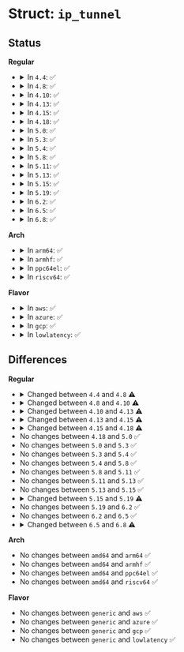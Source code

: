 # Struct: <code>ip_tunnel</code>

## Status
<b>Regular</b>
<ul>
<li>
<details>
<summary>In <code>4.4</code>: ✅</summary>

```c
struct ip_tunnel {
    struct ip_tunnel *next;
    struct hlist_node hash_node;
    struct net_device *dev;
    struct net *net;
    int err_count;
    long unsigned int err_time;
    u32 i_seqno;
    u32 o_seqno;
    int tun_hlen;
    int mlink;
    struct ip_tunnel_dst *dst_cache;
    struct ip_tunnel_parm parms;
    int encap_hlen;
    struct ip_tunnel_encap encap;
    int hlen;
    struct ip_tunnel_6rd_parm ip6rd;
    struct ip_tunnel_prl_entry *prl;
    unsigned int prl_count;
    struct ip_tunnel_fan fan;
    int ip_tnl_net_id;
    struct gro_cells gro_cells;
    bool collect_md;
};
```
</details>
</li>
<li>
<details>
<summary>In <code>4.8</code>: ✅</summary>

```c
struct ip_tunnel {
    struct ip_tunnel *next;
    struct hlist_node hash_node;
    struct net_device *dev;
    struct net *net;
    long unsigned int err_time;
    int err_count;
    u32 i_seqno;
    u32 o_seqno;
    int tun_hlen;
    struct dst_cache dst_cache;
    struct ip_tunnel_parm parms;
    int mlink;
    int encap_hlen;
    int hlen;
    struct ip_tunnel_encap encap;
    struct ip_tunnel_6rd_parm ip6rd;
    struct ip_tunnel_prl_entry *prl;
    unsigned int prl_count;
    struct ip_tunnel_fan fan;
    int ip_tnl_net_id;
    struct gro_cells gro_cells;
    bool collect_md;
    bool ignore_df;
};
```
</details>
</li>
<li>
<details>
<summary>In <code>4.10</code>: ✅</summary>

```c
struct ip_tunnel {
    struct ip_tunnel *next;
    struct hlist_node hash_node;
    struct net_device *dev;
    struct net *net;
    long unsigned int err_time;
    int err_count;
    u32 i_seqno;
    u32 o_seqno;
    int tun_hlen;
    struct dst_cache dst_cache;
    struct ip_tunnel_parm parms;
    int mlink;
    int encap_hlen;
    int hlen;
    struct ip_tunnel_encap encap;
    struct ip_tunnel_6rd_parm ip6rd;
    struct ip_tunnel_prl_entry *prl;
    unsigned int prl_count;
    struct ip_tunnel_fan fan;
    unsigned int ip_tnl_net_id;
    struct gro_cells gro_cells;
    bool collect_md;
    bool ignore_df;
};
```
</details>
</li>
<li>
<details>
<summary>In <code>4.13</code>: ✅</summary>

```c
struct ip_tunnel {
    struct ip_tunnel *next;
    struct hlist_node hash_node;
    struct net_device *dev;
    struct net *net;
    long unsigned int err_time;
    int err_count;
    u32 i_seqno;
    u32 o_seqno;
    int tun_hlen;
    struct dst_cache dst_cache;
    struct ip_tunnel_parm parms;
    int mlink;
    int encap_hlen;
    int hlen;
    struct ip_tunnel_encap encap;
    struct ip_tunnel_6rd_parm ip6rd;
    struct ip_tunnel_prl_entry *prl;
    unsigned int prl_count;
    struct ip_tunnel_fan fan;
    unsigned int ip_tnl_net_id;
    struct gro_cells gro_cells;
    __u32 fwmark;
    bool collect_md;
    bool ignore_df;
};
```
</details>
</li>
<li>
<details>
<summary>In <code>4.15</code>: ✅</summary>

```c
struct ip_tunnel {
    struct ip_tunnel *next;
    struct hlist_node hash_node;
    struct net_device *dev;
    struct net *net;
    long unsigned int err_time;
    int err_count;
    u32 i_seqno;
    u32 o_seqno;
    int tun_hlen;
    u32 index;
    struct dst_cache dst_cache;
    struct ip_tunnel_parm parms;
    int mlink;
    int encap_hlen;
    int hlen;
    struct ip_tunnel_encap encap;
    struct ip_tunnel_6rd_parm ip6rd;
    struct ip_tunnel_prl_entry *prl;
    unsigned int prl_count;
    struct ip_tunnel_fan fan;
    unsigned int ip_tnl_net_id;
    struct gro_cells gro_cells;
    __u32 fwmark;
    bool collect_md;
    bool ignore_df;
};
```
</details>
</li>
<li>
<details>
<summary>In <code>4.18</code>: ✅</summary>

```c
struct ip_tunnel {
    struct ip_tunnel *next;
    struct hlist_node hash_node;
    struct net_device *dev;
    struct net *net;
    long unsigned int err_time;
    int err_count;
    u32 i_seqno;
    u32 o_seqno;
    int tun_hlen;
    u32 index;
    u8 erspan_ver;
    u8 dir;
    u16 hwid;
    struct dst_cache dst_cache;
    struct ip_tunnel_parm parms;
    int mlink;
    int encap_hlen;
    int hlen;
    struct ip_tunnel_encap encap;
    struct ip_tunnel_6rd_parm ip6rd;
    struct ip_tunnel_prl_entry *prl;
    unsigned int prl_count;
    struct ip_tunnel_fan fan;
    unsigned int ip_tnl_net_id;
    struct gro_cells gro_cells;
    __u32 fwmark;
    bool collect_md;
    bool ignore_df;
};
```
</details>
</li>
<li>
<details>
<summary>In <code>5.0</code>: ✅</summary>

```c
struct ip_tunnel {
    struct ip_tunnel *next;
    struct hlist_node hash_node;
    struct net_device *dev;
    struct net *net;
    long unsigned int err_time;
    int err_count;
    u32 i_seqno;
    u32 o_seqno;
    int tun_hlen;
    u32 index;
    u8 erspan_ver;
    u8 dir;
    u16 hwid;
    struct dst_cache dst_cache;
    struct ip_tunnel_parm parms;
    int mlink;
    int encap_hlen;
    int hlen;
    struct ip_tunnel_encap encap;
    struct ip_tunnel_6rd_parm ip6rd;
    struct ip_tunnel_prl_entry *prl;
    unsigned int prl_count;
    struct ip_tunnel_fan fan;
    unsigned int ip_tnl_net_id;
    struct gro_cells gro_cells;
    __u32 fwmark;
    bool collect_md;
    bool ignore_df;
};
```
</details>
</li>
<li>
<details>
<summary>In <code>5.3</code>: ✅</summary>

```c
struct ip_tunnel {
    struct ip_tunnel *next;
    struct hlist_node hash_node;
    struct net_device *dev;
    struct net *net;
    long unsigned int err_time;
    int err_count;
    u32 i_seqno;
    u32 o_seqno;
    int tun_hlen;
    u32 index;
    u8 erspan_ver;
    u8 dir;
    u16 hwid;
    struct dst_cache dst_cache;
    struct ip_tunnel_parm parms;
    int mlink;
    int encap_hlen;
    int hlen;
    struct ip_tunnel_encap encap;
    struct ip_tunnel_6rd_parm ip6rd;
    struct ip_tunnel_prl_entry *prl;
    unsigned int prl_count;
    struct ip_tunnel_fan fan;
    unsigned int ip_tnl_net_id;
    struct gro_cells gro_cells;
    __u32 fwmark;
    bool collect_md;
    bool ignore_df;
};
```
</details>
</li>
<li>
<details>
<summary>In <code>5.4</code>: ✅</summary>

```c
struct ip_tunnel {
    struct ip_tunnel *next;
    struct hlist_node hash_node;
    struct net_device *dev;
    struct net *net;
    long unsigned int err_time;
    int err_count;
    u32 i_seqno;
    u32 o_seqno;
    int tun_hlen;
    u32 index;
    u8 erspan_ver;
    u8 dir;
    u16 hwid;
    struct dst_cache dst_cache;
    struct ip_tunnel_parm parms;
    int mlink;
    int encap_hlen;
    int hlen;
    struct ip_tunnel_encap encap;
    struct ip_tunnel_6rd_parm ip6rd;
    struct ip_tunnel_prl_entry *prl;
    unsigned int prl_count;
    struct ip_tunnel_fan fan;
    unsigned int ip_tnl_net_id;
    struct gro_cells gro_cells;
    __u32 fwmark;
    bool collect_md;
    bool ignore_df;
};
```
</details>
</li>
<li>
<details>
<summary>In <code>5.8</code>: ✅</summary>

```c
struct ip_tunnel {
    struct ip_tunnel *next;
    struct hlist_node hash_node;
    struct net_device *dev;
    struct net *net;
    long unsigned int err_time;
    int err_count;
    u32 i_seqno;
    u32 o_seqno;
    int tun_hlen;
    u32 index;
    u8 erspan_ver;
    u8 dir;
    u16 hwid;
    struct dst_cache dst_cache;
    struct ip_tunnel_parm parms;
    int mlink;
    int encap_hlen;
    int hlen;
    struct ip_tunnel_encap encap;
    struct ip_tunnel_6rd_parm ip6rd;
    struct ip_tunnel_prl_entry *prl;
    unsigned int prl_count;
    struct ip_tunnel_fan fan;
    unsigned int ip_tnl_net_id;
    struct gro_cells gro_cells;
    __u32 fwmark;
    bool collect_md;
    bool ignore_df;
};
```
</details>
</li>
<li>
<details>
<summary>In <code>5.11</code>: ✅</summary>

```c
struct ip_tunnel {
    struct ip_tunnel *next;
    struct hlist_node hash_node;
    struct net_device *dev;
    struct net *net;
    long unsigned int err_time;
    int err_count;
    u32 i_seqno;
    u32 o_seqno;
    int tun_hlen;
    u32 index;
    u8 erspan_ver;
    u8 dir;
    u16 hwid;
    struct dst_cache dst_cache;
    struct ip_tunnel_parm parms;
    int mlink;
    int encap_hlen;
    int hlen;
    struct ip_tunnel_encap encap;
    struct ip_tunnel_6rd_parm ip6rd;
    struct ip_tunnel_prl_entry *prl;
    unsigned int prl_count;
    struct ip_tunnel_fan fan;
    unsigned int ip_tnl_net_id;
    struct gro_cells gro_cells;
    __u32 fwmark;
    bool collect_md;
    bool ignore_df;
};
```
</details>
</li>
<li>
<details>
<summary>In <code>5.13</code>: ✅</summary>

```c
struct ip_tunnel {
    struct ip_tunnel *next;
    struct hlist_node hash_node;
    struct net_device *dev;
    struct net *net;
    long unsigned int err_time;
    int err_count;
    u32 i_seqno;
    u32 o_seqno;
    int tun_hlen;
    u32 index;
    u8 erspan_ver;
    u8 dir;
    u16 hwid;
    struct dst_cache dst_cache;
    struct ip_tunnel_parm parms;
    int mlink;
    int encap_hlen;
    int hlen;
    struct ip_tunnel_encap encap;
    struct ip_tunnel_6rd_parm ip6rd;
    struct ip_tunnel_prl_entry *prl;
    unsigned int prl_count;
    struct ip_tunnel_fan fan;
    unsigned int ip_tnl_net_id;
    struct gro_cells gro_cells;
    __u32 fwmark;
    bool collect_md;
    bool ignore_df;
};
```
</details>
</li>
<li>
<details>
<summary>In <code>5.15</code>: ✅</summary>

```c
struct ip_tunnel {
    struct ip_tunnel *next;
    struct hlist_node hash_node;
    struct net_device *dev;
    struct net *net;
    long unsigned int err_time;
    int err_count;
    u32 i_seqno;
    u32 o_seqno;
    int tun_hlen;
    u32 index;
    u8 erspan_ver;
    u8 dir;
    u16 hwid;
    struct dst_cache dst_cache;
    struct ip_tunnel_parm parms;
    int mlink;
    int encap_hlen;
    int hlen;
    struct ip_tunnel_encap encap;
    struct ip_tunnel_6rd_parm ip6rd;
    struct ip_tunnel_prl_entry *prl;
    unsigned int prl_count;
    struct ip_tunnel_fan fan;
    unsigned int ip_tnl_net_id;
    struct gro_cells gro_cells;
    __u32 fwmark;
    bool collect_md;
    bool ignore_df;
};
```
</details>
</li>
<li>
<details>
<summary>In <code>5.19</code>: ✅</summary>

```c
struct ip_tunnel {
    struct ip_tunnel *next;
    struct hlist_node hash_node;
    struct net_device *dev;
    netdevice_tracker dev_tracker;
    struct net *net;
    long unsigned int err_time;
    int err_count;
    u32 i_seqno;
    atomic_t o_seqno;
    int tun_hlen;
    u32 index;
    u8 erspan_ver;
    u8 dir;
    u16 hwid;
    struct dst_cache dst_cache;
    struct ip_tunnel_parm parms;
    int mlink;
    int encap_hlen;
    int hlen;
    struct ip_tunnel_encap encap;
    struct ip_tunnel_6rd_parm ip6rd;
    struct ip_tunnel_prl_entry *prl;
    unsigned int prl_count;
    struct ip_tunnel_fan fan;
    unsigned int ip_tnl_net_id;
    struct gro_cells gro_cells;
    __u32 fwmark;
    bool collect_md;
    bool ignore_df;
};
```
</details>
</li>
<li>
<details>
<summary>In <code>6.2</code>: ✅</summary>

```c
struct ip_tunnel {
    struct ip_tunnel *next;
    struct hlist_node hash_node;
    struct net_device *dev;
    netdevice_tracker dev_tracker;
    struct net *net;
    long unsigned int err_time;
    int err_count;
    u32 i_seqno;
    atomic_t o_seqno;
    int tun_hlen;
    u32 index;
    u8 erspan_ver;
    u8 dir;
    u16 hwid;
    struct dst_cache dst_cache;
    struct ip_tunnel_parm parms;
    int mlink;
    int encap_hlen;
    int hlen;
    struct ip_tunnel_encap encap;
    struct ip_tunnel_6rd_parm ip6rd;
    struct ip_tunnel_prl_entry *prl;
    unsigned int prl_count;
    struct ip_tunnel_fan fan;
    unsigned int ip_tnl_net_id;
    struct gro_cells gro_cells;
    __u32 fwmark;
    bool collect_md;
    bool ignore_df;
};
```
</details>
</li>
<li>
<details>
<summary>In <code>6.5</code>: ✅</summary>

```c
struct ip_tunnel {
    struct ip_tunnel *next;
    struct hlist_node hash_node;
    struct net_device *dev;
    netdevice_tracker dev_tracker;
    struct net *net;
    long unsigned int err_time;
    int err_count;
    u32 i_seqno;
    atomic_t o_seqno;
    int tun_hlen;
    u32 index;
    u8 erspan_ver;
    u8 dir;
    u16 hwid;
    struct dst_cache dst_cache;
    struct ip_tunnel_parm parms;
    int mlink;
    int encap_hlen;
    int hlen;
    struct ip_tunnel_encap encap;
    struct ip_tunnel_6rd_parm ip6rd;
    struct ip_tunnel_prl_entry *prl;
    unsigned int prl_count;
    struct ip_tunnel_fan fan;
    unsigned int ip_tnl_net_id;
    struct gro_cells gro_cells;
    __u32 fwmark;
    bool collect_md;
    bool ignore_df;
};
```
</details>
</li>
<li>
<details>
<summary>In <code>6.8</code>: ✅</summary>

```c
struct ip_tunnel {
    struct ip_tunnel *next;
    struct hlist_node hash_node;
    struct net_device *dev;
    netdevice_tracker dev_tracker;
    struct net *net;
    long unsigned int err_time;
    int err_count;
    u32 i_seqno;
    atomic_t o_seqno;
    int tun_hlen;
    u32 index;
    u8 erspan_ver;
    u8 dir;
    u16 hwid;
    struct dst_cache dst_cache;
    struct ip_tunnel_parm parms;
    int mlink;
    int encap_hlen;
    int hlen;
    struct ip_tunnel_encap encap;
    struct ip_tunnel_6rd_parm ip6rd;
    struct ip_tunnel_prl_entry *prl;
    unsigned int prl_count;
    unsigned int ip_tnl_net_id;
    struct gro_cells gro_cells;
    __u32 fwmark;
    bool collect_md;
    bool ignore_df;
};
```
</details>
</li>
</ul>
<b>Arch</b>
<ul>
<li>
<details>
<summary>In <code>arm64</code>: ✅</summary>

```c
struct ip_tunnel {
    struct ip_tunnel *next;
    struct hlist_node hash_node;
    struct net_device *dev;
    struct net *net;
    long unsigned int err_time;
    int err_count;
    u32 i_seqno;
    u32 o_seqno;
    int tun_hlen;
    u32 index;
    u8 erspan_ver;
    u8 dir;
    u16 hwid;
    struct dst_cache dst_cache;
    struct ip_tunnel_parm parms;
    int mlink;
    int encap_hlen;
    int hlen;
    struct ip_tunnel_encap encap;
    struct ip_tunnel_6rd_parm ip6rd;
    struct ip_tunnel_prl_entry *prl;
    unsigned int prl_count;
    struct ip_tunnel_fan fan;
    unsigned int ip_tnl_net_id;
    struct gro_cells gro_cells;
    __u32 fwmark;
    bool collect_md;
    bool ignore_df;
};
```
</details>
</li>
<li>
<details>
<summary>In <code>armhf</code>: ✅</summary>

```c
struct ip_tunnel {
    struct ip_tunnel *next;
    struct hlist_node hash_node;
    struct net_device *dev;
    struct net *net;
    long unsigned int err_time;
    int err_count;
    u32 i_seqno;
    u32 o_seqno;
    int tun_hlen;
    u32 index;
    u8 erspan_ver;
    u8 dir;
    u16 hwid;
    struct dst_cache dst_cache;
    struct ip_tunnel_parm parms;
    int mlink;
    int encap_hlen;
    int hlen;
    struct ip_tunnel_encap encap;
    struct ip_tunnel_6rd_parm ip6rd;
    struct ip_tunnel_prl_entry *prl;
    unsigned int prl_count;
    struct ip_tunnel_fan fan;
    unsigned int ip_tnl_net_id;
    struct gro_cells gro_cells;
    __u32 fwmark;
    bool collect_md;
    bool ignore_df;
};
```
</details>
</li>
<li>
<details>
<summary>In <code>ppc64el</code>: ✅</summary>

```c
struct ip_tunnel {
    struct ip_tunnel *next;
    struct hlist_node hash_node;
    struct net_device *dev;
    struct net *net;
    long unsigned int err_time;
    int err_count;
    u32 i_seqno;
    u32 o_seqno;
    int tun_hlen;
    u32 index;
    u8 erspan_ver;
    u8 dir;
    u16 hwid;
    struct dst_cache dst_cache;
    struct ip_tunnel_parm parms;
    int mlink;
    int encap_hlen;
    int hlen;
    struct ip_tunnel_encap encap;
    struct ip_tunnel_6rd_parm ip6rd;
    struct ip_tunnel_prl_entry *prl;
    unsigned int prl_count;
    struct ip_tunnel_fan fan;
    unsigned int ip_tnl_net_id;
    struct gro_cells gro_cells;
    __u32 fwmark;
    bool collect_md;
    bool ignore_df;
};
```
</details>
</li>
<li>
<details>
<summary>In <code>riscv64</code>: ✅</summary>

```c
struct ip_tunnel {
    struct ip_tunnel *next;
    struct hlist_node hash_node;
    struct net_device *dev;
    struct net *net;
    long unsigned int err_time;
    int err_count;
    u32 i_seqno;
    u32 o_seqno;
    int tun_hlen;
    u32 index;
    u8 erspan_ver;
    u8 dir;
    u16 hwid;
    struct dst_cache dst_cache;
    struct ip_tunnel_parm parms;
    int mlink;
    int encap_hlen;
    int hlen;
    struct ip_tunnel_encap encap;
    struct ip_tunnel_6rd_parm ip6rd;
    struct ip_tunnel_prl_entry *prl;
    unsigned int prl_count;
    struct ip_tunnel_fan fan;
    unsigned int ip_tnl_net_id;
    struct gro_cells gro_cells;
    __u32 fwmark;
    bool collect_md;
    bool ignore_df;
};
```
</details>
</li>
</ul>
<b>Flavor</b>
<ul>
<li>
<details>
<summary>In <code>aws</code>: ✅</summary>

```c
struct ip_tunnel {
    struct ip_tunnel *next;
    struct hlist_node hash_node;
    struct net_device *dev;
    struct net *net;
    long unsigned int err_time;
    int err_count;
    u32 i_seqno;
    u32 o_seqno;
    int tun_hlen;
    u32 index;
    u8 erspan_ver;
    u8 dir;
    u16 hwid;
    struct dst_cache dst_cache;
    struct ip_tunnel_parm parms;
    int mlink;
    int encap_hlen;
    int hlen;
    struct ip_tunnel_encap encap;
    struct ip_tunnel_6rd_parm ip6rd;
    struct ip_tunnel_prl_entry *prl;
    unsigned int prl_count;
    struct ip_tunnel_fan fan;
    unsigned int ip_tnl_net_id;
    struct gro_cells gro_cells;
    __u32 fwmark;
    bool collect_md;
    bool ignore_df;
};
```
</details>
</li>
<li>
<details>
<summary>In <code>azure</code>: ✅</summary>

```c
struct ip_tunnel {
    struct ip_tunnel *next;
    struct hlist_node hash_node;
    struct net_device *dev;
    struct net *net;
    long unsigned int err_time;
    int err_count;
    u32 i_seqno;
    u32 o_seqno;
    int tun_hlen;
    u32 index;
    u8 erspan_ver;
    u8 dir;
    u16 hwid;
    struct dst_cache dst_cache;
    struct ip_tunnel_parm parms;
    int mlink;
    int encap_hlen;
    int hlen;
    struct ip_tunnel_encap encap;
    struct ip_tunnel_6rd_parm ip6rd;
    struct ip_tunnel_prl_entry *prl;
    unsigned int prl_count;
    struct ip_tunnel_fan fan;
    unsigned int ip_tnl_net_id;
    struct gro_cells gro_cells;
    __u32 fwmark;
    bool collect_md;
    bool ignore_df;
};
```
</details>
</li>
<li>
<details>
<summary>In <code>gcp</code>: ✅</summary>

```c
struct ip_tunnel {
    struct ip_tunnel *next;
    struct hlist_node hash_node;
    struct net_device *dev;
    struct net *net;
    long unsigned int err_time;
    int err_count;
    u32 i_seqno;
    u32 o_seqno;
    int tun_hlen;
    u32 index;
    u8 erspan_ver;
    u8 dir;
    u16 hwid;
    struct dst_cache dst_cache;
    struct ip_tunnel_parm parms;
    int mlink;
    int encap_hlen;
    int hlen;
    struct ip_tunnel_encap encap;
    struct ip_tunnel_6rd_parm ip6rd;
    struct ip_tunnel_prl_entry *prl;
    unsigned int prl_count;
    struct ip_tunnel_fan fan;
    unsigned int ip_tnl_net_id;
    struct gro_cells gro_cells;
    __u32 fwmark;
    bool collect_md;
    bool ignore_df;
};
```
</details>
</li>
<li>
<details>
<summary>In <code>lowlatency</code>: ✅</summary>

```c
struct ip_tunnel {
    struct ip_tunnel *next;
    struct hlist_node hash_node;
    struct net_device *dev;
    struct net *net;
    long unsigned int err_time;
    int err_count;
    u32 i_seqno;
    u32 o_seqno;
    int tun_hlen;
    u32 index;
    u8 erspan_ver;
    u8 dir;
    u16 hwid;
    struct dst_cache dst_cache;
    struct ip_tunnel_parm parms;
    int mlink;
    int encap_hlen;
    int hlen;
    struct ip_tunnel_encap encap;
    struct ip_tunnel_6rd_parm ip6rd;
    struct ip_tunnel_prl_entry *prl;
    unsigned int prl_count;
    struct ip_tunnel_fan fan;
    unsigned int ip_tnl_net_id;
    struct gro_cells gro_cells;
    __u32 fwmark;
    bool collect_md;
    bool ignore_df;
};
```
</details>
</li>
</ul>

## Differences
<b>Regular</b>
<ul>
<li>
<details>
<summary>Changed between <code>4.4</code> and <code>4.8</code> ⚠️</summary>
<ul>
<li>
<b>Field added. </b>
<code>bool ignore_df</code>
</li>
<li>
<b>Field type changed. </b>
<code>struct ip_tunnel_dst *dst_cache</code> ➡️ <code>struct dst_cache dst_cache</code>
</li>
</ul>
</details>
</li>
<li>
<details>
<summary>Changed between <code>4.8</code> and <code>4.10</code> ⚠️</summary>
<ul>
<li>
<b>Field type changed. </b>
<code>int ip_tnl_net_id</code> ➡️ <code>unsigned int ip_tnl_net_id</code>
</li>
</ul>
</details>
</li>
<li>
<details>
<summary>Changed between <code>4.10</code> and <code>4.13</code> ⚠️</summary>
<ul>
<li>
<b>Field added. </b>
<code>__u32 fwmark</code>
</li>
</ul>
</details>
</li>
<li>
<details>
<summary>Changed between <code>4.13</code> and <code>4.15</code> ⚠️</summary>
<ul>
<li>
<b>Field added. </b>
<code>u32 index</code>
</li>
</ul>
</details>
</li>
<li>
<details>
<summary>Changed between <code>4.15</code> and <code>4.18</code> ⚠️</summary>
<ul>
<li>
<b>Field added. </b>
<code>u8 erspan_ver</code>
</li>
<li>
<b>Field added. </b>
<code>u8 dir</code>
</li>
<li>
<b>Field added. </b>
<code>u16 hwid</code>
</li>
</ul>
</details>
</li>
<li>
No changes between <code>4.18</code> and <code>5.0</code> ✅
</li>
<li>
No changes between <code>5.0</code> and <code>5.3</code> ✅
</li>
<li>
No changes between <code>5.3</code> and <code>5.4</code> ✅
</li>
<li>
No changes between <code>5.4</code> and <code>5.8</code> ✅
</li>
<li>
No changes between <code>5.8</code> and <code>5.11</code> ✅
</li>
<li>
No changes between <code>5.11</code> and <code>5.13</code> ✅
</li>
<li>
No changes between <code>5.13</code> and <code>5.15</code> ✅
</li>
<li>
<details>
<summary>Changed between <code>5.15</code> and <code>5.19</code> ⚠️</summary>
<ul>
<li>
<b>Field added. </b>
<code>netdevice_tracker dev_tracker</code>
</li>
<li>
<b>Field type changed. </b>
<code>u32 o_seqno</code> ➡️ <code>atomic_t o_seqno</code>
</li>
</ul>
</details>
</li>
<li>
No changes between <code>5.19</code> and <code>6.2</code> ✅
</li>
<li>
No changes between <code>6.2</code> and <code>6.5</code> ✅
</li>
<li>
<details>
<summary>Changed between <code>6.5</code> and <code>6.8</code> ⚠️</summary>
<ul>
<li>
<b>Field removed. </b>
<code>struct ip_tunnel_fan fan</code>
</li>
</ul>
</details>
</li>
</ul>
<b>Arch</b>
<ul>
<li>
No changes between <code>amd64</code> and <code>arm64</code> ✅
</li>
<li>
No changes between <code>amd64</code> and <code>armhf</code> ✅
</li>
<li>
No changes between <code>amd64</code> and <code>ppc64el</code> ✅
</li>
<li>
No changes between <code>amd64</code> and <code>riscv64</code> ✅
</li>
</ul>
<b>Flavor</b>
<ul>
<li>
No changes between <code>generic</code> and <code>aws</code> ✅
</li>
<li>
No changes between <code>generic</code> and <code>azure</code> ✅
</li>
<li>
No changes between <code>generic</code> and <code>gcp</code> ✅
</li>
<li>
No changes between <code>generic</code> and <code>lowlatency</code> ✅
</li>
</ul>
